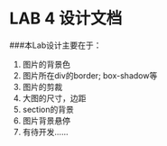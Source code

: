  LAB 4 设计文档
==========
###本Lab设计主要在于：
1. 图片的背景色
2. 图片所在div的border; box-shadow等
3. 图片的剪裁
4. 大图的尺寸，边距
5. section的背景
6. 图片背景悬停
7. 有待开发......

